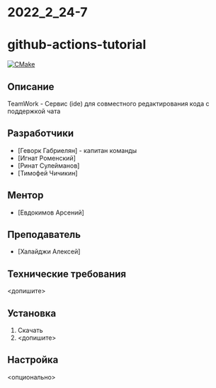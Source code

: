 # 2022_2_24-7
# github-actions-tutorial
[![CMake](https://github.com/cpp-park-vk-education/2022_2_24-7/actions/workflows/cmake.yml/badge.svg)](https://github.com/cpp-park-vk-education/2022_2_24-7/actions/workflows/cmake.yml)

## Описание
TeamWork - Сервис (ide) для совместного редактирования кода с поддержкой чата

## Разработчики
- [Геворк Габриелян] - капитан команды
- [Игнат Роменский]
- [Ринат Сулейманов]
- [Тимофей Чичикин]

## Ментор
- [Евдокимов Арсений]

## Преподаватель
- [Халайджи Алексей]

## Технические требования
<допишите>

## Установка
1. Скачать
2. <допишите>

## Настройка
<опционально>

